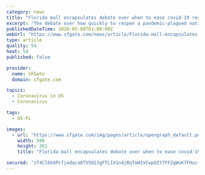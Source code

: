 ```yaml
---
category: news
title: "Florida mall encapsulates debate over when to ease covid-19 restrictions"
excerpt: "The debate over how quickly to reopen a pandemic-plagued nation played out on either side of a palm tree-dotted parking lot Wednesday morning. On one end was a coronavirus testing facility at the University Town Center Mall,"
publishedDateTime: 2020-05-08T01:00:00Z
webUrl: "https://www.sfgate.com/news/article/Florida-mall-encapsulates-debate-over-when-to-15255431.php"
type: article
quality: 54
heat: 54
published: false

provider:
  name: SFGate
  domain: sfgate.com

topics:
  - Coronavirus in US
  - Coronavirus

tags:
  - US-FL

images:
  - url: "https://www.sfgate.com/img/pages/article/opengraph_default.png"
    width: 500
    height: 261
    title: "Florida mall encapsulates debate over when to ease covid-19 restrictions"

secured: "zT4Cl6kOPcfjadqca8TV5O2JgFTL1X1n4jRqTmH1VCwpOZt7FFZgWsK7FHuc+BvQbXvqaH7fn41MfbzHslu9p0h+OY5e6GgmqB2lSMKbhIURqNgAoNnrLMCMHKoKYqzUzaZApCK9Pw2C65PcKA9bJRmJbvoo61zpbD7pkvDkOLKBxUNgCLgP7vfMYuXVSpl+XAVeArjTBqD+tnIfb5ZcJ2WOE1wvFytAxyClvgPIzQTX5oJnElLOuGsOsiTMqK1vKdna6L06MSSPlu1zckQ0imiriwaUc4/AaTbqhl5TXu3AxMvK4IvI/BAV2UXNzwuA;0LZ5KeafOujcbrPmW9Zwcw=="
---
```


